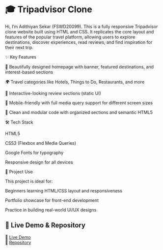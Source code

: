 # 🎓 Tripadvisor Clone

Hi, I’m Adithiyan Sekar (FSWD20099). This is a fully responsive Tripadvisor clone website built using HTML and CSS. It replicates the core layout and features of the popular travel platform, allowing users to explore destinations, discover experiences, read reviews, and find inspiration for their next trip.

✨ Key Features


🧳 Beautifully designed homepage with banner, featured destinations, and interest-based sections

🌍 Travel categories like Hotels, Things to Do, Restaurants, and more

💬 Interactive-looking review sections (static UI)

📱 Mobile-friendly with full media query support for different screen sizes

🧩 Clean and modular code with organized sections and semantic HTML5


🛠 Tech Stack

HTML5

CSS3 (Flexbox and Media Queries)

Google Fonts for typography

Responsive design for all devices


📂 Project Use

This project is ideal for:

Beginners learning HTML/CSS layout and responsiveness

Portfolio showcase for front-end development

Practice in building real-world UI/UX designs






## 📂 Live Demo & Repository
🔗 [Live Demo](https://adithiyansekar.github.io/Udemy-Clone-Static-P1/)  
📁 [Repository](https://github.com/Adithiyansekar/TRIPAdvisor-Clone-p1)

